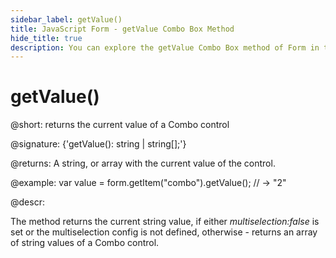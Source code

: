 ```yaml
---
sidebar_label: getValue()
title: JavaScript Form - getValue Combo Box Method 
hide_title: true
description: You can explore the getValue Combo Box method of Form in the documentation of the DHTMLX JavaScript UI library. Browse developer guides and API reference, try out code examples and live demos, and download a free 30-day evaluation version of DHTMLX Suite 7.
---
```

 
# getValue()

@short: returns the current value of a Combo control

@signature: {'getValue(): string | string[];'}

@returns:
A string, or array with the current value of the control.

@example:
var value = form.getItem("combo").getValue();
// -> "2"

@descr:

The method returns the current string value, if either *multiselection:false* is set or the multiselection config is not defined, otherwise - returns an array of string values of a Combo control.
